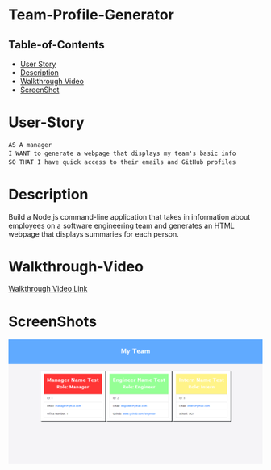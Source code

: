 # Team-Profile-Generator

 ## Table-of-Contents

  * [User Story](#user-story)
  * [Description](#description)
  * [Walkthrough Video](#walkthrough-video)
  * [ScreenShot](#screenshots)

  
 # User-Story
 ```md
AS A manager
I WANT to generate a webpage that displays my team's basic info
SO THAT I have quick access to their emails and GitHub profiles
```
# Description
Build a Node.js command-line application that takes in information about employees on a software engineering team and generates an HTML webpage that displays summaries for each person.


# Walkthrough-Video

[Walkthrough Video Link](https://drive.google.com/file/d/1cdjdXxhTgBQ60DZSCngl_ru_nNH5tIX3/view)


# ScreenShots 

![Screenshot](/lib/images/screenshot.png)


